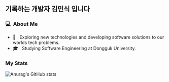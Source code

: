 ## 기록하는 개발자 김민식 입니다

### 💻 &nbsp;About Me 

- 🤔 &nbsp; Exploring new technologies and developing software solutions to our worlds tech problems.
- 🎓 &nbsp; Studying Software Engineering at Dongguk University.

###  My Stats
![Anurag's GitHub stats](https://github-readme-stats.vercel.app/api?username=kmss6905&show_icons=true&theme=radical)

